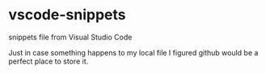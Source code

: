 # vscode-snippets
snippets file from Visual Studio Code

Just in case something happens to my local file I figured github would be a perfect place to store it.
